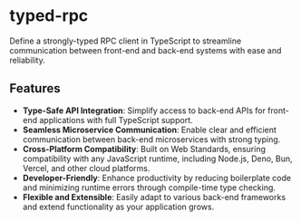 # typed-rpc

Define a strongly-typed RPC client in TypeScript to streamline communication between front-end and back-end systems with ease and reliability.

## Features

- **Type-Safe API Integration**: Simplify access to back-end APIs for front-end applications with full TypeScript support.
- **Seamless Microservice Communication**: Enable clear and efficient communication between back-end microservices with strong typing.
- **Cross-Platform Compatibility**: Built on Web Standards, ensuring compatibility with any JavaScript runtime, including Node.js, Deno, Bun, Vercel, and other cloud platforms.
- **Developer-Friendly**: Enhance productivity by reducing boilerplate code and minimizing runtime errors through compile-time type checking.
- **Flexible and Extensible**: Easily adapt to various back-end frameworks and extend functionality as your application grows.
